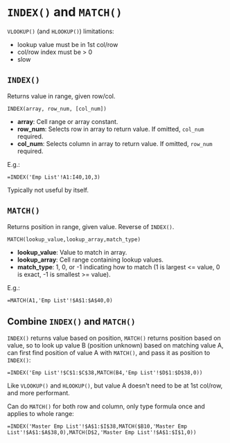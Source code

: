 # `INDEX()` and `MATCH()`

`VLOOKUP()` (and `HLOOKUP()`) limitations:

* lookup value must be in 1st col/row
* col/row index must be > 0
* slow

## `INDEX()`

Returns value in range, given row/col.

```excel
INDEX(array, row_num, [col_num])
```

* **array**: Cell range or array constant.
* **row_num**: Selects row in array to return value. If omitted, `col_num` required.
* **col_num**: Selects column in array to return value. If omitted, `row_num` required.

E.g.:

```excel
=INDEX('Emp List'!A1:I40,10,3)
```

Typically not useful by itself.

## `MATCH()`

Returns position in range, given value. Reverse of `INDEX()`.

```excel
MATCH(lookup_value,lookup_array,match_type)
```

* **lookup_value**: Value to match in array.
* **lookup_array**: Cell range containing lookup values.
* **match_type**: 1, 0, or -1 indicating how to match (1 is largest <= value, 0 is exact, -1 is smallest >= value).

E.g.:

```excel
=MATCH(A1,'Emp List'!$A$1:$A$40,0)
```

## Combine `INDEX()` and `MATCH()`

`INDEX()` returns value based on position, `MATCH()` returns position based on value, so to look up value B (position unknown) based on matching value A, can first find position of value A with `MATCH()`, and pass it as position to `INDEX()`:

```excel
=INDEX('Emp List'!$C$1:$C$38,MATCH(B4,'Emp List'!$D$1:$D$38,0))
```

Like `VLOOKUP()` and `HLOOKUP()`, but value A doesn't need to be at 1st col/row, and more performant.

Can do `MATCH()` for both row and column, only type formula once and applies to whole range:

```excel
=INDEX('Master Emp List'!$A$1:$I$38,MATCH($B10,'Master Emp List'!$A$1:$A$38,0),MATCH(D$2,'Master Emp List'!$A$1:$I$1,0))
```
